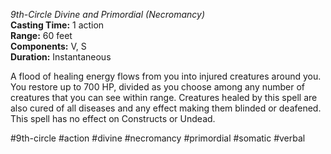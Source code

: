 *9th-Circle Divine and Primordial (Necromancy)*  
**Casting Time:** 1 action  
**Range:** 60 feet  
**Components:** V, S  
**Duration:** Instantaneous

A flood of healing energy flows from you into injured creatures around you. You restore up to 700 HP, divided as you choose among any number of creatures that you can see within range. Creatures healed by this spell are also cured of all diseases and any effect making them blinded or deafened. This spell has no effect on Constructs or Undead.

#9th-circle #action #divine #necromancy #primordial #somatic #verbal
